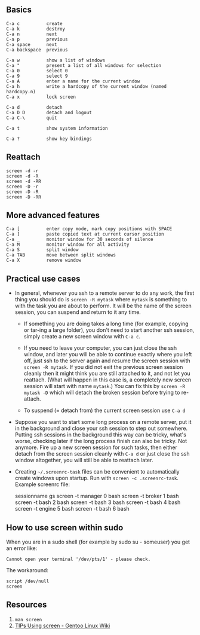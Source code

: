 Basics
------

    C-a c          create
    C-a k          destroy
    C-a n          next
    C-a p          previous
    C-a space      next
    C-a backspace  previous
 
    C-a w          show a list of windows
    C-a "          present a list of all windows for selection
    C-a 0          select 0
    C-a 9          select 9
    C-a A          enter a name for the current window
    C-a h          write a hardcopy of the current window (named hardcopy.n)
    C-a x          lock screen
 
    C-a d          detach
    C-a D D        detach and logout
    C-a C-\        quit
 
    C-a t          show system information
 
    C-a ?          show key bindings

Reattach
--------

    screen -d -r
    screen -d -R
    screen -d -RR
    screen -D -r
    screen -D -R
    screen -D -RR

More advanced features
----------------------

    C-a [          enter copy mode, mark copy positions with SPACE
    C-a ]          paste copied text at current cursor position
    C-a _          monitor window for 30 seconds of silence
    C-a M          monitor window for all activity
    C-a S          split window
    C-a TAB        move between split windows
    C-a X          remove window

Practical use cases
-------------------

* In general, whenever you ssh to a remote server to do any work, 
  the first thing you should do is `screen -R mytask` where `mytask` is something to with 
  the task you are about to perform. It will be the name of the screen session, 
  you can suspend and return to it any time.

    * If something you are doing takes a long time (for example, copying or tar-ing a large folder), 
      you don't need to start another ssh session, simply create a new screen window with `C-a c`.

    * If you need to leave your computer, you can just close the ssh window, 
      and later you will be able to continue exactly where you left off, 
      just ssh to the server again and resume the screen session with `screen -R mytask`. 
      If you did not exit the previous screen session cleanly then it might think you are
      still attached to it, and not let you reattach.
      (What will happen in this case is, a completely new screen session will start with name `mytask`.)
      You can fix this by `screen -R mytask -D` which will detach the broken session before trying to re-attach.

    * To suspend (= detach from) the current screen session use `C-a d`

* Suppose you want to start some long process on a remote server,
  put it in the background and close your ssh session to step out somewhere.
  Putting ssh sessions in the background this way can be tricky, what's worse,
  checking later if the long process finish can also be tricky.
  Not anymore. Fire up a new screen session for such tasks,
  then either detach from the screen session cleanly with `C-a d`
  or just close the ssh window altogether, you will still be able to reattach later.

* Creating `~/.screenrc-task` files can be convenient to automatically create windows upon startup.
  Run with `screen -c .screenrc-task`. Example screenrc file:

    sessionname gs
    screen -t manager 0 bash
    screen -t broker 1 bash
    screen -t bash 2 bash
    screen -t bash 3 bash
    screen -t bash 4 bash
    screen -t engine 5 bash
    screen -t bash 6 bash

How to use screen within sudo
-----------------------------

When you are in a sudo shell (for example by sudo su - someuser) you get an error like:

    Cannot open your terminal '/dev/pts/1' - please check.

The workaround:

    script /dev/null
    screen

Resources
---------
1. `man screen`
2. [TIPs Using screen - Gentoo Linux Wiki](http://gentoo-wiki.com/TIP_Using_screen)
